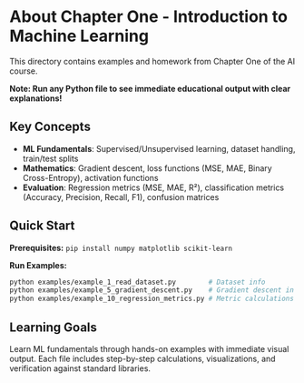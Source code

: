 # About Chapter One - Introduction to Machine Learning

This directory contains examples and homework from Chapter One of the AI course.

**Note: Run any Python file to see immediate educational output with clear explanations!**

## Key Concepts
- **ML Fundamentals**: Supervised/Unsupervised learning, dataset handling, train/test splits
- **Mathematics**: Gradient descent, loss functions (MSE, MAE, Binary Cross-Entropy), activation functions
- **Evaluation**: Regression metrics (MSE, MAE, R²), classification metrics (Accuracy, Precision, Recall, F1), confusion matrices

## Quick Start

**Prerequisites:** `pip install numpy matplotlib scikit-learn`

**Run Examples:**
```bash
python examples/example_1_read_dataset.py        # Dataset info
python examples/example_5_gradient_descent.py    # Gradient descent in action
python examples/example_10_regression_metrics.py # Metric calculations
```

## Learning Goals
Learn ML fundamentals through hands-on examples with immediate visual output. Each file includes step-by-step calculations, visualizations, and verification against standard libraries.